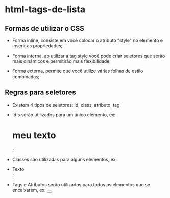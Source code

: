# html-tags-de-lista

## Formas de utilizar o CSS

- Forma inline, consiste em você colocar o atributo "style" no elemento e inserir as propriedades;

- Forma interna, ao utilizar a tag style você pode criar seletores que serão mais dinâmicos e permitirão mais flexibilidade;

- Forma externa, permite que você utilize várias folhas de estilo combinadas;

## Regras para seletores

- Existem 4 tipos de seletores: id, class, atributo, tag

- Id's serão utilizados para um único elemento, ex: <h1 id="exemplo">meu texto</h1>;

- Classes são utilizadas para alguns elementos, ex: <li class="exemplo">Texto</li>;

- Tags e Atributos serão utilizados para todos os elementos que se encaixarem, ex: <button type="submit"></button>